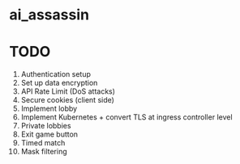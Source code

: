 # ai_assassin

# TODO
1. Authentication setup
2. Set up data encryption
3. API Rate Limit (DoS attacks)
4. Secure cookies (client side)
5. Implement lobby
6. Implement Kubernetes + convert TLS at ingress controller level
7. Private lobbies
8. Exit game button
9. Timed match
10. Mask filtering